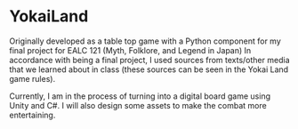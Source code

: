 # YokaiLand

Originally developed as a table top game with a Python component for my final project for EALC 121 (Myth, Folklore, and Legend in Japan) 
In accordance with being a final project, I used sources from texts/other media that we learned about in class (these sources can be seen in the Yokai Land game rules). 

Currently, I am in the process of turning into a digital board game using Unity and C#. 
I will also design some assets to make the combat more entertaining. 
